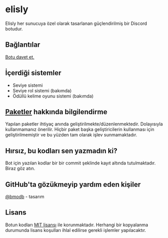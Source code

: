 # elisly
Elisly her sunucuya özel olarak tasarlanan güçlendirilmiş bir Discord botudur.

## Bağlantılar
[Botu davet et.](https://discord.com/oauth2/authorize?client_id=808007997044293662&permissions=8&scope=bot)

## İçerdiği sistemler
+ Seviye sistemi
+ Seviye rol sistemi (bakımda)
+ Ödüllü kelime oyunu sistemi (bakımda)

## [Paketler](https://github.com/acarkh/elisly/tree/main/packages) hakkında bilgilendirme
Yapılan paketler ihtiyaç anında geliştirilmekte/düzenlenmektedir. Dolayısıyla kullanmamanız önerilir. Hiçbir paket başka geliştiricilerin kullanması için geliştirilmemiştir ve bu yüzden tam olarak işlev sunmamaktadır.

## Hırsız, bu kodları sen yazmadın ki?
Bot için yazılan kodlar bir bir commit şeklinde kayıt altında tutulmaktadır. Biraz göz atın.

## GitHub'ta gözükmeyip yardım eden kişiler
[@bmodb](https://github.com/bmodb) - tasarım

## Lisans
Botun kodları [MIT lisansı](https://github.com/acarkh/elisly/blob/main/LICENSE) ile korunmaktadır. Herhangi bir kopyalanma durumunda lisans koşulları ihlal edilirse gerekli işlemler yapılacaktır.
